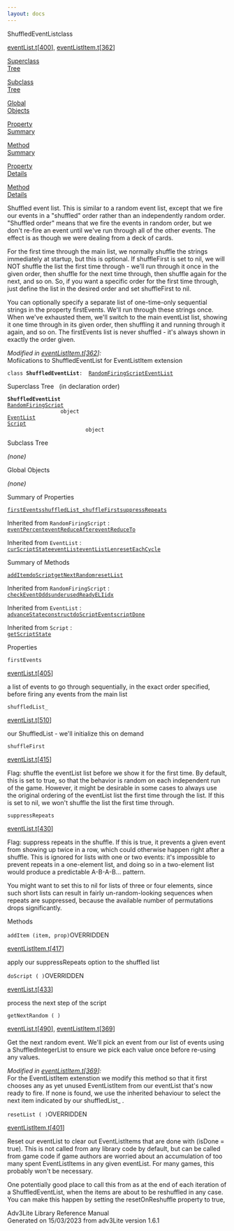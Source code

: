 ```yaml
---
layout: docs
---
```

<span class="title">ShuffledEventList</span><span class="type">class</span>

[eventList.t](../file/eventList.t.html)\[[400](../source/eventList.t.html#400)\],
[eventListItem.t](../file/eventListItem.t.html)\[[362](../source/eventListItem.t.html#362)\]

[Superclass  
Tree](#_SuperClassTree_)

[Subclass  
Tree](#_SubClassTree_)

[Global  
Objects](#_ObjectSummary_)

[Property  
Summary](#_PropSummary_)

[Method  
Summary](#_MethodSummary_)

[Property  
Details](#_Properties_)

[Method  
Details](#_Methods_)



Shuffled event list. This is similar to a random event list, except that
we fire our events in a "shuffled" order rather than an independently
random order. "Shuffled order" means that we fire the events in random
order, but we don't re-fire an event until we've run through all of the
other events. The effect is as though we were dealing from a deck of
cards.

For the first time through the main list, we normally shuffle the
strings immediately at startup, but this is optional. If shuffleFirst is
set to nil, we will NOT shuffle the list the first time through - we'll
run through it once in the given order, then shuffle for the next time
through, then shuffle again for the next, and so on. So, if you want a
specific order for the first time through, just define the list in the
desired order and set shuffleFirst to nil.

You can optionally specify a separate list of one-time-only sequential
strings in the property firstEvents. We'll run through these strings
once. When we've exhausted them, we'll switch to the main eventList
list, showing it one time through in its given order, then shuffling it
and running through it again, and so on. The firstEvents list is never
shuffled - it's always shown in exactly the order given.

*Modified in
[eventListItem.t](../file/eventListItem.t.html)\[[362](../source/eventListItem.t.html#362)\]:*  
Mofiications to ShuffledEventList for EventListItem extension

`class `**`ShuffledEventList`**` :   `[`RandomFiringScript`](../object/RandomFiringScript.html)[`EventList`](../object/EventList.html)



<span id="_SuperClassTree_"></span>



<span class="hdln">Superclass Tree</span>   (in declaration order)



**`ShuffledEventList`**  
[`RandomFiringScript`](../object/RandomFiringScript.html)  
`                 object`  
[`EventList`](../object/EventList.html)  
[`Script`](../object/Script.html)  
`                         object`  
<span id="_SubClassTree_"></span>



<span class="hdln">Subclass Tree</span>  



*(none)* <span id="_ObjectSummary_"></span>



<span class="hdln">Global Objects</span>  



*(none)* <span id="_PropSummary_"></span>



<span class="hdln">Summary of Properties</span>  



[`firstEvents`](#firstEvents)[`shuffledList_`](#shuffledList_)[`shuffleFirst`](#shuffleFirst)[`suppressRepeats`](#suppressRepeats)

Inherited from `RandomFiringScript` :  
[`eventPercent`](../object/RandomFiringScript.html#eventPercent)[`eventReduceAfter`](../object/RandomFiringScript.html#eventReduceAfter)[`eventReduceTo`](../object/RandomFiringScript.html#eventReduceTo)

Inherited from `EventList` :  
[`curScriptState`](../object/EventList.html#curScriptState)[`eventList`](../object/EventList.html#eventList)[`eventListLen`](../object/EventList.html#eventListLen)[`resetEachCycle`](../object/EventList.html#resetEachCycle)



<span id="_MethodSummary_"></span>



<span class="hdln">Summary of Methods</span>  



[`addItem`](#addItem)[`doScript`](#doScript)[`getNextRandom`](#getNextRandom)[`resetList`](#resetList)

Inherited from `RandomFiringScript` :  
[`checkEventOdds`](../object/RandomFiringScript.html#checkEventOdds)[`underusedReadyELIidx`](../object/RandomFiringScript.html#underusedReadyELIidx)

Inherited from `EventList` :  
[`advanceState`](../object/EventList.html#advanceState)[`construct`](../object/EventList.html#construct)[`doScriptEvent`](../object/EventList.html#doScriptEvent)[`scriptDone`](../object/EventList.html#scriptDone)

Inherited from `Script` :  
[`getScriptState`](../object/Script.html#getScriptState)

<span id="_Properties_"></span>



<span class="hdln">Properties</span>  



<span id="firstEvents"></span>

`firstEvents`

[eventList.t](../file/eventList.t.html)\[[405](../source/eventList.t.html#405)\]



a list of events to go through sequentially, in the exact order
specified, before firing any events from the main list



<span id="shuffledList_"></span>

`shuffledList_`

[eventList.t](../file/eventList.t.html)\[[510](../source/eventList.t.html#510)\]



our ShuffledList - we'll initialize this on demand



<span id="shuffleFirst"></span>

`shuffleFirst`

[eventList.t](../file/eventList.t.html)\[[415](../source/eventList.t.html#415)\]



Flag: shuffle the eventList list before we show it for the first time.
By default, this is set to true, so that the behavior is random on each
independent run of the game. However, it might be desirable in some
cases to always use the original ordering of the eventList list the
first time through the list. If this is set to nil, we won't shuffle the
list the first time through.



<span id="suppressRepeats"></span>

`suppressRepeats`

[eventList.t](../file/eventList.t.html)\[[430](../source/eventList.t.html#430)\]



Flag: suppress repeats in the shuffle. If this is true, it prevents a
given event from showing up twice in a row, which could otherwise happen
right after a shuffle. This is ignored for lists with one or two events:
it's impossible to prevent repeats in a one-element list, and doing so
in a two-element list would produce a predictable A-B-A-B... pattern.

You might want to set this to nil for lists of three or four elements,
since such short lists can result in fairly un-random-looking sequences
when repeats are suppressed, because the available number of
permutations drops significantly.



<span id="_Methods_"></span>



<span class="hdln">Methods</span>  



<span id="addItem"></span>

`addItem (item, prop)`<span class="rem">OVERRIDDEN</span>

[eventListItem.t](../file/eventListItem.t.html)\[[417](../source/eventListItem.t.html#417)\]



apply our suppressRepeats option to the shuffled list



<span id="doScript"></span>

`doScript ( )`<span class="rem">OVERRIDDEN</span>

[eventList.t](../file/eventList.t.html)\[[433](../source/eventList.t.html#433)\]



process the next step of the script



<span id="getNextRandom"></span>

`getNextRandom ( )`

[eventList.t](../file/eventList.t.html)\[[490](../source/eventList.t.html#490)\],
[eventListItem.t](../file/eventListItem.t.html)\[[369](../source/eventListItem.t.html#369)\]



Get the next random event. We'll pick an event from our list of events
using a ShuffledIntegerList to ensure we pick each value once before
re-using any values.

*Modified in
[eventListItem.t](../file/eventListItem.t.html)\[[369](../source/eventListItem.t.html#369)\]:*  
For the EventListItem extenstion we modify this method so that it first
chooses any as yet unused EventListItem from our eventList that's now
ready to fire. If none is found, we use the inherited behaviour to
select the next item indicated by our shuffledList\_ .



<span id="resetList"></span>

`resetList ( )`<span class="rem">OVERRIDDEN</span>

[eventListItem.t](../file/eventListItem.t.html)\[[401](../source/eventListItem.t.html#401)\]



Reset our eventList to clear out EventListItems that are done with
(isDone = true). This is not called from any library code by default,
but can be called from game code if game authors are worried about an
accumulation of too many spent EventListItems in any given eventList.
For many games, this probably won't be necessary.

One potentially good place to call this from as at the end of each
iteration of a ShuffledEventList, when the items are about to be
reshuffled in any case. You can make this happen by setting the
resetOnReshuffle property to true,





Adv3Lite Library Reference Manual  
Generated on 15/03/2023 from adv3Lite version 1.6.1



